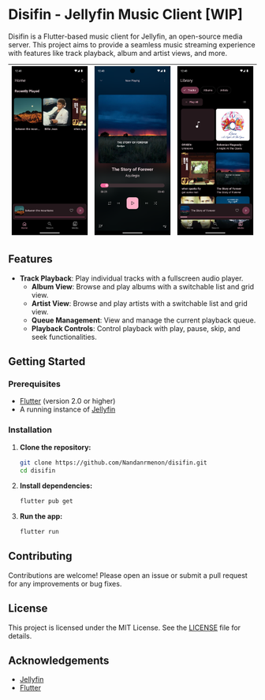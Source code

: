 # Disifin - Jellyfin Music Client [WIP]

Disifin is a Flutter-based music client for Jellyfin, an open-source media server. This project aims to provide a seamless music streaming experience with features like track playback, album and artist views, and more.

| ![App Screenshot](assets/ss1.png) | ![App Screenshot](assets/ss2.png) | ![App Screenshot](assets/ss3.png) |
|-----------------------------------|-----------------------------------|-----------------------------------|

## Features

- **Track Playback**: Play individual tracks with a fullscreen audio player.
  - **Album View**: Browse and play albums with a switchable list and grid view.
  - **Artist View**: Browse and play artists with a switchable list and grid view.
  - **Queue Management**: View and manage the current playback queue.
  - **Playback Controls**: Control playback with play, pause, skip, and seek functionalities.
  
## Getting Started

### Prerequisites

- [Flutter](https://flutter.dev/docs/get-started/install) (version 2.0 or higher)
- A running instance of [Jellyfin](https://jellyfin.org/)

### Installation

1. **Clone the repository:**
   ```sh
   git clone https://github.com/Nandanrmenon/disifin.git
   cd disifin
   ```

2. **Install dependencies:**
   ```sh
   flutter pub get
   ```

3. **Run the app:**
   ```sh
   flutter run
   ```

## Contributing

Contributions are welcome! Please open an issue or submit a pull request for any improvements or bug fixes.

## License

This project is licensed under the MIT License. See the [LICENSE](LICENSE) file for details.

## Acknowledgements

- [Jellyfin](https://jellyfin.org/)
- [Flutter](https://flutter.dev/)
